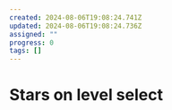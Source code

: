 ```yaml
---
created: 2024-08-06T19:08:24.741Z
updated: 2024-08-06T19:08:24.736Z
assigned: ""
progress: 0
tags: []
---
```


# Stars on level select

